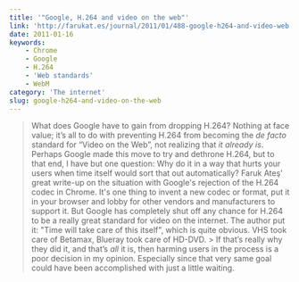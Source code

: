 ```yaml
---
title: '"Google, H.264 and video on the web"'
link: 'http://farukat.es/journal/2011/01/488-google-h264-and-video-web'
date: 2011-01-16
keywords:
    - Chrome
    - Google
    - H.264
    - 'Web standards'
    - WebM
category: 'The internet'
slug: google-h264-and-video-on-the-web
---
```


> What does Google have to gain from dropping H.264? Nothing at face value; it’s all to do with
> preventing H.264 from becoming the _de facto_ standard for “Video on the Web”, not realizing
> that _it already is_. Perhaps Google made this move to try and dethrone H.264, but to that end, I
> have but one question: Why do it in a way that hurts your users when time itself would sort that
> out automatically? Faruk Ateş' great write-up on the situation with Google's rejection of the
> H.264 codec in Chrome. It's one thing to invent a new codec or format, put it in your browser and
> lobby for other vendors and manufacturers to support it. But Google has completely shut off any
> chance for H.264 to be a really great standard for video on the internet. The author put it: "Time
> will take care of this itself", which is quite obvious. VHS took care of Betamax, Blueray took
> care of HD-DVD. > If that’s really why they did it, and that’s _all_ it is, then harming users in
> the process is a poor decision in my opinion. Especially since that very same goal could have been
> accomplished with just a little waiting.

